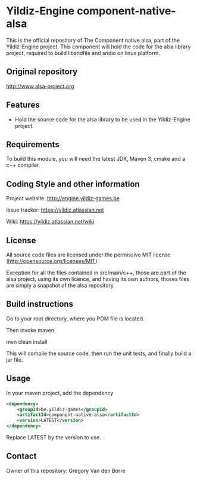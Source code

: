 # Yildiz-Engine component-native-alsa

This is the official repository of The Component native alsa, part of the Yildiz-Engine project.
This component will hold the code for the alsa library project, required to build libsndfile and sndio on linux platform.

## Original repository
http://www.alsa-project.org

## Features

* Hold the source code for the alsa library to be used in the Yildiz-Engine project.

## Requirements

To build this module, you will need the latest JDK, Maven 3, cmake and a c++ compiler.

## Coding Style and other information

Project website:
http://engine.yildiz-games.be

Issue tracker:
https://yildiz.atlassian.net

Wiki:
https://yildiz.atlassian.net/wiki

## License

All source code files are licensed under the permissive MIT license
(http://opensource.org/licenses/MIT).

Exception for all the files contained in src/main/c++, those are part of the alsa project, using its own licence, and having its own authors, thoses files are simply a snapshot of the alsa repository.

## Build instructions

Go to your root directory, where you POM file is located.

Then invoke maven

mvn clean install

This will compile the source code, then run the unit tests, and finally build a jar file.

## Usage

In your maven project, add the dependency

```xml
<dependency>
    <groupId>be.yildiz-games</groupId>
    <artifactId>component-native-alsa</artifactId>
    <version>LATEST</version>
</dependency>
```
Replace LATEST by the version to use.

## Contact
Owner of this repository: Grégory Van den Borre
